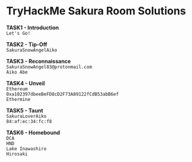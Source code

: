 # TryHackMe Sakura Room Solutions
**TASK1 - Introduction**  
`Let's Go!`  
  
**TASK2 - Tip-Off**  
`SakuraSnowAngelAiko`
  
**TASK3 - Reconnaissance**  
`SakuraSnowAngel83@protonmail.com`  
`Aiko Abe`

**TASK4 - Unveil**  
`Ethereum`  
`0xa102397dbeeBeFD8cD2F73A89122fCdB53abB6ef`  
`Ethermine`  
  
**TASK5 - Taunt**  
`SakuraLoverAiko`  
`84:af:ec:34:fc:f8`  

**TASK6 - Homebound**  
`DCA`  
`HND`  
`Lake Inawashiro`  
`Hirosaki`
